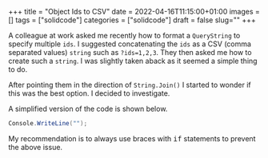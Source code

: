 +++
title = "Object Ids to CSV"
date = 2022-04-16T11:15:00+01:00
images = []
tags = ["solidcode"]
categories = ["solidcode"]
draft = false
slug=""
+++

A colleague at work asked me recently how to format a ```QueryString``` to specify multiple ```ids```. I suggested concatenating the ```ids``` as a CSV (comma separated values) ```string``` such as ```?ids=1,2,3```. They then asked me how to create such a ```string```. I was slightly taken aback as it seemed a simple thing to do. 

After pointing them in the direction of ```String.Join()``` I started to wonder if this was the best option. I decided to investigate.


A simplified version of the code is shown below. 

``` csharp {linenos=false}
Console.WriteLine("");
```


My recommendation is to always use braces with <kbd>if</kbd> statements to prevent the above issue.